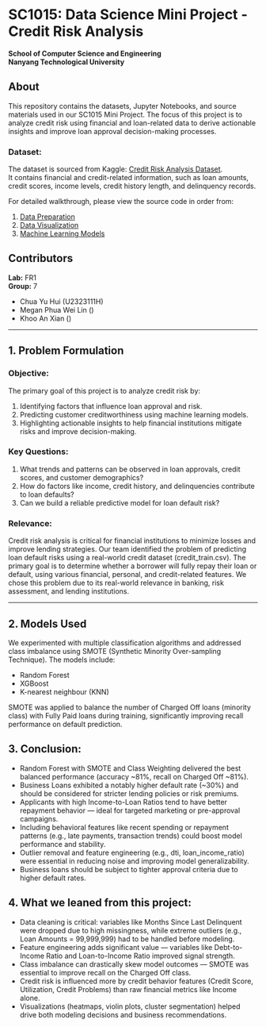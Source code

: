 # SC1015: Data Science Mini Project - Credit Risk Analysis
**School of Computer Science and Engineering**  
**Nanyang Technological University**

## About
This repository contains the datasets, Jupyter Notebooks, and source materials used in our SC1015 Mini Project. The focus of this project is to analyze credit risk using financial and loan-related data to derive actionable insights and improve loan approval decision-making processes.

### Dataset:
The dataset is sourced from Kaggle: [Credit Risk Analysis Dataset](https://www.kaggle.com/datasets/zaurbegiev/my-dataset?resource=download).  
It contains financial and credit-related information, such as loan amounts, credit scores, income levels, credit history length, and delinquency records.

For detailed walkthrough, please view the source code in order from:

1. [Data Preparation](https://github.com/chuayhhh/SC1015-Mini-Project/blob/main/data-preparation.ipynb)
2. [Data Visualization](https://github.com/chuayhhh/SC1015-Mini-Project/blob/main/data-visualisation.ipynb)
3. [Machine Learning Models](https://github.com/chuayhhh/SC1015-Mini-Project/blob/main/machine-learning.ipynb)
  
## Contributors

**Lab:** FR1  
**Group:** 7 

- Chua Yu Hui (U2323111H) 
- Megan Phua Wei Lin ()
- Khoo An Xian ()  

---

## 1. Problem Formulation

### Objective:
The primary goal of this project is to analyze credit risk by:
1. Identifying factors that influence loan approval and risk.
2. Predicting customer creditworthiness using machine learning models.
3. Highlighting actionable insights to help financial institutions mitigate risks and improve decision-making.

### Key Questions:
1. What trends and patterns can be observed in loan approvals, credit scores, and customer demographics?
2. How do factors like income, credit history, and delinquencies contribute to loan defaults?
3. Can we build a reliable predictive model for loan default risk?

### Relevance:
Credit risk analysis is critical for financial institutions to minimize losses and improve lending strategies. 
Our team identified the problem of predicting loan default risks using a real-world credit dataset (credit_train.csv). The primary goal is to determine whether a borrower will fully repay their loan or default, using various financial, personal, and credit-related features. We chose this problem due to its real-world relevance in banking, risk assessment, and lending institutions.

---

## 2. Models Used
We experimented with multiple classification algorithms and addressed class imbalance using SMOTE (Synthetic Minority Over-sampling Technique). The models include:
   - Random Forest
   - XGBoost
   - K-nearest neighbour (KNN)
   
SMOTE was applied to balance the number of Charged Off loans (minority class) with Fully Paid loans during training, significantly improving recall performance on default prediction.
   
## 3. Conclusion:
   - Random Forest with SMOTE and Class Weighting delivered the best balanced performance (accuracy ~81%, recall on Charged Off ~81%).
   - Business Loans exhibited a notably higher default rate (~30%) and should be considered for stricter lending policies or risk premiums.
   - Applicants with high Income-to-Loan Ratios tend to have better repayment behavior — ideal for targeted marketing or pre-approval campaigns.
   - Including behavioral features like recent spending or repayment patterns (e.g., late payments, transaction trends) could boost model performance and stability.
   - Outlier removal and feature engineering (e.g., dti, loan_income_ratio) were essential in reducing noise and improving model generalizability.
   - Business loans should be subject to tighter approval criteria due to higher default rates.

## 4. What we leaned from this project:
   - Data cleaning is critical: variables like Months Since Last Delinquent were dropped due to high missingness, while extreme outliers (e.g., Loan Amounts = 99,999,999) had to be handled before modeling.
   - Feature engineering adds significant value — variables like Debt-to-Income Ratio and Loan-to-Income Ratio improved signal strength.
   - Class imbalance can drastically skew model outcomes — SMOTE was essential to improve recall on the Charged Off class.
   - Credit risk is influenced more by credit behavior features (Credit Score, Utilization, Credit Problems) than raw financial metrics like Income alone.
   - Visualizations (heatmaps, violin plots, cluster segmentation) helped drive both modeling decisions and business recommendations.